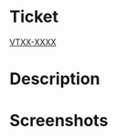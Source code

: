 # Ticket

[VTXX-XXXX](https://varsity.atlassian.net/browse/VTXX-XXXX)

# Description

# Screenshots
